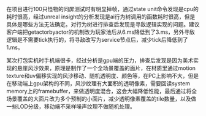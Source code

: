 
在项目进行100只怪物的同屏测试时有明显掉帧，通过state unit命令发现是cpu的耗时很高，经过unreal insight的分析发现是ai行为树调用的函数耗时很高，但是具体是哪些方法无法确定。对行为树进行排查后发现是寻敌逻辑实现的问题。建议客户端把getactorbyactor的机制改为玩家池后从6.ms降低到了3.ms，另外寻敌逻辑是不需要tick执行的，将寻敌改写为service节点后，减少tick后降低到了1.ms。


某次打包实机时手机端很卡，经过分析是gpu端的压力，排查后发现是因为美术实现的悬崖风沙效果，原理是制作了一个全场景覆盖的面片，在材质里通过motion texture和uv偏移实现的风沙移动、随机透明度、颜色等，在PC上影响不大，但是在移动端上gpu架构的不同，风沙纹理有大面积的透明像素，需要回读system memory上的framebuffer，来做透明度混合，这会大幅降低性能，最后通过将全场景覆盖的大面片改为多个预制的小面片，减少透明像素覆盖的tile数量，以及做一些LOD分级，移动端不采样噪声纹理不做随机处理。
